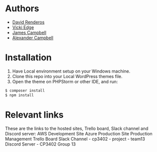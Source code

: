 # Authors
- [David Renderos](https://github.com/davidrenderos)
- [Vicki Edge](https://github.com/vickiedge)
- [James Campbell](https://github.com/jc261936)
- [Alexander Campbell](https://github.com/AlexCampbellJCU)
# Installation
1. Have Local environment setup on your Windows machine.
2. Clone this repo into your Local WordPress themes file.
3. Open the theme on PHPStorm or other IDE, and run:
```sh
$ composer install
$ npm install
```
# Relevant links
These are the links to the hosted sites, Trello board, Slack channel and Discord server:
AWS Development Site
Azure Production Site
Production Management Trello Board
Slack Channel - cp3402 - project - team13
Discord Server - CP3402 Group 13


